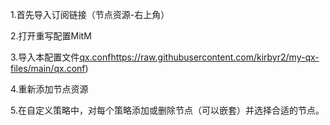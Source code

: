 1.首先导入订阅链接（节点资源-右上角）

2.打开重写配置MitM

3.导入本配置文件[qx.conf](https://raw.githubusercontent.com/kirbyr2/my-qx-files/main/qx.conf)https://raw.githubusercontent.com/kirbyr2/my-qx-files/main/qx.conf)

4.重新添加节点资源

5.在自定义策略中，对每个策略添加或删除节点（可以嵌套）并选择合适的节点。
